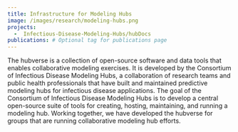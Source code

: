 ```yaml
---
title: Infrastructure for Modeling Hubs
image: /images/research/modeling-hubs.png
projects:
  -  Infectious-Disease-Modeling-Hubs/hubDocs
publications: # Optional tag for publications page
---
```


The hubverse is a collection of open-source software and data tools that enables collaborative modeling exercises. 
It is developed by the Consortium of Infectious Disease Modeling Hubs, a collaboration of research teams and public health professionals
that have built and maintained predictive modeling hubs for infectious disease applications. The goal of the Consortium of Infectious
Disease Modeling Hubs is to develop a central open-source suite of tools for creating, hosting, maintaining, and running a modeling hub.
Working together, we have developed the hubverse for groups that are running collaborative modeling hub efforts. 
